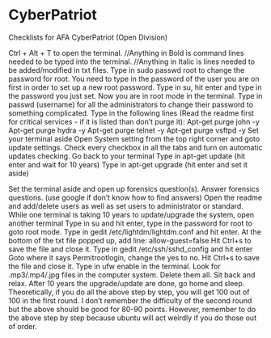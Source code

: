 # CyberPatriot
Checklists for AFA CyberPatriot (Open Division)

Ctrl + Alt + T to open the terminal.
//Anything in Bold is command lines needed to be typed into the terminal.
//Anything in Italic is lines needed to be added/modified in txt files. 
Type in sudo passwd root to change the password for root.
You need to type in the password of the user you are on first in order to set up a new root password.
Type in su, hit enter and type in the password you just set.
Now you are in root mode in the terminal.
Type in passwd (username) for all the administrators to change their password to something complicated.
Type in the following lines (Read the readme first for critical services - if it is listed than don’t purge it):
Apt-get purge john -y
Apt-get purge hydra -y
Apt-get purge telnet -y
Apt-get purge vsftpd -y
Set your terminal aside
Open System setting from the top right corner and goto update settings.
Check every checkbox in all the tabs and turn on automatic updates checking.
Go back to your terminal
Type in apt-get update (hit enter and wait for 10 years)
Type in apt-get upgrade (hit enter and set it aside)

Set the terminal aside and open up forensics question(s).
Answer forensics questions. (use google if don’t know how to find answers)
Open the readme and add/delete users as well as set users to administrator or standard.
While one terminal is taking 10 years to update/upgrade the system, open another terminal
Type in su and hit enter, type in the password for root to goto root mode.
Type in gedit /etc/lightdm/lightdm.conf and hit enter.
At the bottom of the txt file popped up, add line: allow-guest=false
Hit Ctrl+s to save the file and close it.
Type in gedit /etc/ssh/sshd_config and hit enter
Goto where it says Permitrootlogin, change the yes to no.
Hit Ctrl+s to save the file and close it.
Type in ufw enable in the terminal.
Look for .mp3/.mp4/.jpg files in the computer system.
Delete them all.
Sit back and relax.
After 10 years the upgrade/update are done, go home and sleep.
Theoretically, if you do all the above step by step, you will get 100 out of 100 in the first round. I don’t remember the difficulty of the second round but the above should be good for 80-90 points. However, remember to do the above step by step because ubuntu will act weirdly if you do those out of order.
